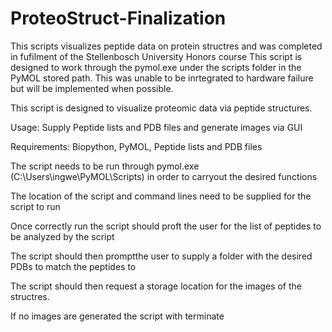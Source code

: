 # ProteoStruct-Finalization
This scripts visualizes  peptide data on protein structres and was completed in fufilment of the Stellenbosch University Honors course
This script is designed to work through the pymol.exe under the scripts folder in the PyMOL stored path. This was unable to be inrtegrated to hardware failure but will be implemented when possible.

This script is designed to visualize proteomic data via peptide structures.

Usage: Supply Peptide lists and PDB files and generate images via GUI

Requirements: Biopython, PyMOL, Peptide lists and PDB files  

The script needs to be run through pymol.exe (C:\Users\ingwe\PyMOL\Scripts) in order to carryout the desired functions 

The location of the script and command lines need to be supplied for the script to run 

Once correctly run the script should proft the user for the list of peptides to be analyzed by the script 

The script should then promptthe user to supply a folder with the desired PDBs to match the peptides to 

The script should then request a storage location for the images of the structres. 

If no images are generated the script with terminate
